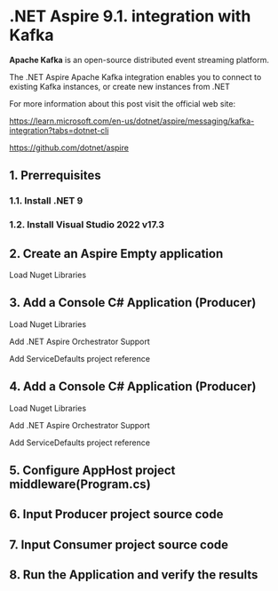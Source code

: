 # .NET Aspire 9.1. integration with Kafka

**Apache Kafka** is an open-source distributed event streaming platform.

The .NET Aspire Apache Kafka integration enables you to connect to existing Kafka instances, or create new instances from .NET

For more information about this post visit the official web site:

https://learn.microsoft.com/en-us/dotnet/aspire/messaging/kafka-integration?tabs=dotnet-cli

https://github.com/dotnet/aspire

## 1. Prerrequisites

### 1.1. Install .NET 9

### 1.2. Install Visual Studio 2022 v17.3

## 2. Create an Aspire Empty application

Load Nuget Libraries

## 3. Add a Console C# Application (Producer)

Load Nuget Libraries

Add .NET Aspire Orchestrator Support

Add ServiceDefaults project reference


## 4. Add a Console C# Application (Producer)

Load Nuget Libraries

Add .NET Aspire Orchestrator Support

Add ServiceDefaults project reference

## 5. Configure AppHost project middleware(Program.cs)


## 6. Input Producer project source code 


## 7. Input Consumer project source code


## 8. Run the Application and verify the results





